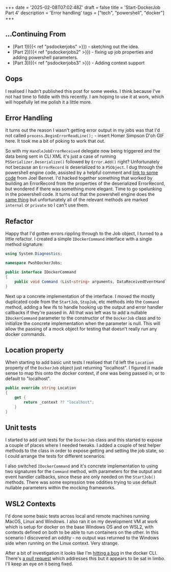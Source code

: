 +++
date = '2025-02-08T07:02:48Z'
draft = false
title = 'Start-DockerJob Part 4'
description = 'Error handling'
tags = ["tech", "powershell", "docker"]
+++

## ...Continuing From

* [Part 1]({{< ref "psdockerjobs" >}}) - sketching out the idea.
* [Part 2]({{< ref "psdockerjobs2" >}}) - fixing up job properties and adding powershell parameters.
* [Part 3]({{< ref "psdockerjobs3" >}}) - Adding context support

## Oops

I realised I hadn't published this post for some weeks. I think because I've not had time to fiddle with this recently. I am hoping to use it at work, which will hopefully let me polish it a little more.

## Error Handling

It turns out the reason I wasn't getting error output in my jobs was that I'd not called `process.BeginErrorReadLine();` - insert Homer Simpson D'oh GIF here. It took me a bit of poking to work that out.

So with my `HandleJobErrorReceived` delegate now being triggered and the data being sent in CLI XML it's just a case of running `PSSerializer.Deserialize()` followed by `Error.Add()` right? Unfortunately not because an `ErrorRecord` is deserialized to a `PSObject`. I dug through the powershell engine code, assisted by a helpful comment and [link to some code](https://github.com/Jaykul/Information/blob/master/Source/Classes/DateTimeOffsetConverter.ps1) from Joel Bennet. I'd hacked together something that worked by building an ErrorRecord from the properties of the deserialized ErrorRecord, but wondered if there was something more elegant. Time to go spelunking in the powershell code. It turns out that the powershell engine does the [same thing](https://github.com/PowerShell/PowerShell/blob/172d0b4d8a7d3c69147b1e6ac149fdaf406d9be3/src/System.Management.Automation/engine/ErrorPackage.cs#L1285) but unfortunately all of the relevant methods are marked `internal` or `private` so I can't use them.

## Refactor

Happy that I'd gotten errors rippling through to the Job object, I turned to a little refactor. I created a simple `IDockerCommand` interface with a single method signature:

```csharp
using System.Diagnostics;

namespace PwshDockerJobs;

public interface IDockerCommand
{
    public void Command (List<string> arguments, DataReceivedEventHandler? outputHandler = null, DataReceivedEventHandler? errorHandler = null);
}
```

Next up a concrete implementation of the interface. I moved the mostly duplicated code from the `StartJob`, `StopJob`, etc methods into the `Command` method, adding a few ifs to handle hooking up the output and error handler callbacks if they're passed in. All that was left was to add a nullable `IDockerCommand` parameter to the constructor of the `DockerJob` class and to initialize the concrete implementation when the parameter is null. This will allow the passing of a mock object for testing that doesn't really run any docker commands. 

## Location property

When starting to add basic unit tests I realised that I'd left the `Location` property of the `DockerJob` object just returning "localhost". I figured it made sense to map this onto the docker context, if one was being passed in, or to default to "localhost".

```csharp
public override string Location 
{
    get {
        return _context ?? "localhost";
    }
}
```

## Unit tests

I started to add unit tests for the `DockerJob` class and this started to expose a couple of places where I needed tweaks. I added a couple of test helper methods to the class in order to expose getting and setting the job state, so I could arrange the tests for different scenarios. 

I also switched `IDockerCommand` and it's concrete implementation to using two signatures for the `Command` method, with parameters for the output and event handler callbacks, since these are only needed on the `StartJob()` methods. There was some expression tree oddities trying to use default nullable parameters within the mocking frameworks.

## WSL2 Contexts

I'd done some basic tests across local and remote machines running MacOS, Linux and Windows. I also ran it on my development VM at work which is setup for docker on the base Windows OS and on WSL2, with contexts defined on both to be able to run containers on the other. In this scenario I discovered an oddity - no output was returned to the Windows side when running on the Linux context. Very strange. 

After a bit of investigation it looks like I'm [hitting a bug](https://github.com/docker/cli/issues/3586) in the docker CLI. There's [a pull request](https://github.com/docker/cli/pull/4548) which addresses this but it appears to be sat in limbo. I'll keep an eye on it being fixed. 

